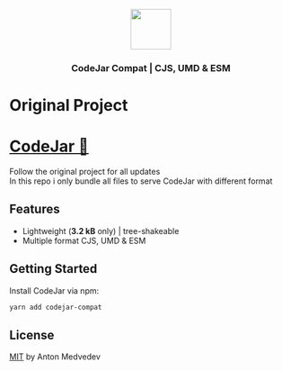 <p align="center"><a href="https://medv.io/codejar/"><img src="https://medv.io/assets/codejar.svg" width="72"></a></p>
<h3 align="center">CodeJar Compat | CJS, UMD & ESM </h3>


# Original Project
<a href="https://github.com/antonmedv/codejar"><h1>CodeJar 🍯</h1></a>

Follow the original project for all updates <br>
In this repo i only bundle all files to serve CodeJar with different format

## Features

* Lightweight (**3.2 kB** only) | tree-shakeable
* Multiple format CJS, UMD & ESM

## Getting Started

Install CodeJar via npm:

```bash
yarn add codejar-compat
```


## License

[MIT](LICENSE) by Anton Medvedev
